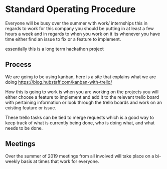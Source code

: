 # Standard Operating Procedure

Everyone will be busy over the summer with work/ internships this in regards to work for this company you should be putting in at least a few hours a week and in regards to when you work on it its whenever you have time either find an issue to fix or a feature to implement.

essentially this is a long term hackathon project

## Process
We are going to be using kanban, here is a site that explains what we are doing https://blog.hubstaff.com/kanban-with-trello/

How this is going to work is when you are working on the projects you will either choose a feature to implement and add it to the relevant trello board with pertaining information or look through the trello boards and work on an existing feature or issue.

These trello tasks can be tied to merge requests which is a good way to keep track of what is currently being done, who is doing what, and what needs to be done.

## Meetings
Over the summer of 2019 meetings from all involved will take place on a bi-weekly basis at times that work for everyone.
